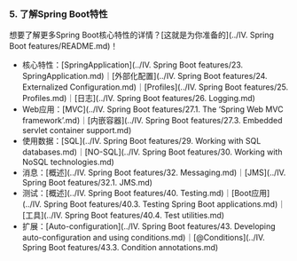 ### 5. 了解Spring Boot特性

想要了解更多Spring Boot核心特性的详情？[这就是为你准备的](../IV. Spring Boot features/README.md)！

- 核心特性：[SpringApplication](../IV. Spring Boot features/23. SpringApplication.md)｜[外部化配置](../IV. Spring Boot features/24. Externalized Configuration.md)｜[Profiles](../IV. Spring Boot features/25. Profiles.md)｜[日志](../IV. Spring Boot features/26. Logging.md)
- Web应用：[MVC](../IV. Spring Boot features/27.1. The ‘Spring Web MVC framework’.md)｜[内嵌容器](../IV. Spring Boot features/27.3. Embedded servlet container support.md)
- 使用数据：[SQL](../IV. Spring Boot features/29. Working with SQL databases.md)｜[NO-SQL](../IV. Spring Boot features/30. Working with NoSQL technologies.md)
- 消息：[概述](../IV. Spring Boot features/32. Messaging.md)｜[JMS](../IV. Spring Boot features/32.1. JMS.md)
- 测试：[概述](../IV. Spring Boot features/40. Testing.md)｜[Boot应用](../IV. Spring Boot features/40.3. Testing Spring Boot applications.md)｜[工具](../IV. Spring Boot features/40.4. Test utilities.md)
- 扩展：[Auto-configuration](../IV. Spring Boot features/43. Developing auto-configuration and using conditions.md)｜[@Conditions](../IV. Spring Boot features/43.3. Condition annotations.md)
